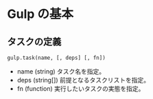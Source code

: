 # Gulp の基本

## タスクの定義

`gulp.task(name, [, deps] [, fn])`

- name (string)
  タスク名を指定。
- deps (string[])
  前提となるタスクリストを指定。
- fn (function)
  実行したいタスクの実態を指定。
